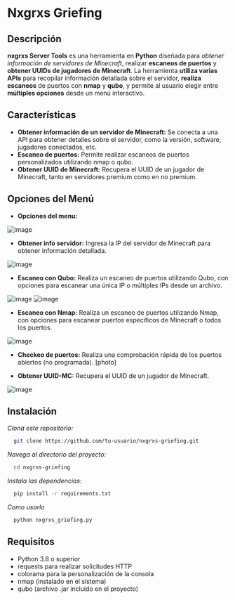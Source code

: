# Nxgrxs Griefing

## Descripción

**nxgrxs Server Tools** es una herramienta en **Python** diseñada para *obtener información de servidores de Minecraft*, realizar **escaneos de puertos** y **obtener UUIDs de jugadores de Minecraft**. La herramienta **utiliza varias APIs** para recopilar información detallada sobre el servidor, **realiza escaneos** de puertos con **nmap** y **qubo**, y permite al usuario elegir entre **múltiples opciones** desde un menú interactivo.

## Características
- **Obtener información de un servidor de Minecraft:** Se conecta a una API para obtener detalles sobre el servidor, como la versión, software, jugadores conectados, etc.
- **Escaneo de puertos:** Permite realizar escaneos de puertos personalizados utilizando nmap o qubo.
- **Obtener UUID de Minecraft:** Recupera el UUID de un jugador de Minecraft, tanto en servidores premium como en no premium.

## Opciones del Menú
- **Opciones del menu:**

![image](https://github.com/user-attachments/assets/3959620e-428c-445f-a442-0d2fc0010ccf)

- **Obtener info servidor:** Ingresa la IP del servidor de Minecraft para obtener información detallada.

![image](https://github.com/user-attachments/assets/8c866e9f-5b78-449b-b5d2-6743a7d3c4f6)

- **Escaneo con Qubo:** Realiza un escaneo de puertos utilizando Qubo, con opciones para escanear una única IP o múltiples IPs desde un archivo.

![image](https://github.com/user-attachments/assets/f9eb70de-82ca-4779-a7ea-4ec61af2e7b3)
![image](https://github.com/user-attachments/assets/481a5871-173f-476b-8384-71789dbfbaad)

- **Escaneo con Nmap:** Realiza un escaneo de puertos utilizando Nmap, con opciones para escanear puertos específicos de Minecraft o todos los puertos.

![image](https://github.com/user-attachments/assets/9c28f8f2-bdd4-4cb7-9cda-c664f14d4270)

- **Checkeo de puertos:** Realiza una comprobación rápida de los puertos abiertos (no programada).
[photo]

- **Obtener UUID-MC:** Recupera el UUID de un jugador de Minecraft.

![image](https://github.com/user-attachments/assets/0f4a8bd2-30f8-47c5-a377-13381fdd62ab)

## Instalación
*Clona este repositorio:*
```bash
  git clone https://github.com/tu-usuario/nxgrxs-griefing.git
```
*Navega al directorio del proyecto:*
```bash
  cd nxgrxs-griefing
```
*Instala las dependencias:*
```bash
  pip install -r requirements.txt
```
*Como usarlo*
```bash
  python nxgrxs_griefing.py
```

## Requisitos
- Python 3.8 o superior
- requests para realizar solicitudes HTTP
- colorama para la personalización de la consola
- nmap (instalado en el sistema)
- qubo (archivo .jar incluido en el proyecto)
